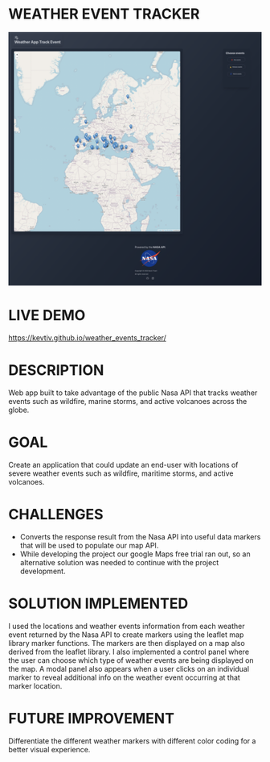 # WEATHER EVENT TRACKER

![website screenshot](https://github.com/KevTiv/weather_events_tracker/blob/master/img_src/img1.svg)

# LIVE DEMO
https://kevtiv.github.io/weather_events_tracker/
# DESCRIPTION
Web app built to take advantage of the public Nasa API that tracks weather events such as wildfire, marine storms, and active volcanoes across the globe.
# GOAL
Create an application that could update an end-user with locations of severe weather events such as wildfire, maritime storms, and active volcanoes.
# CHALLENGES
- Converts the response result from the Nasa API into useful data markers that will be used to populate our map API.
- While developing the project our google Maps free trial ran out, so an alternative solution was needed to continue with the project development.
# SOLUTION IMPLEMENTED
I used the locations and weather events information from each weather event returned by the Nasa API to create markers using the leaflet map 
library marker functions. The markers are then displayed on a map also derived from the leaflet library. I also implemented a control panel where the 
user can choose which type of weather events are being displayed on the map. A modal panel also appears when a user clicks on an individual marker to reveal 
additional info on the weather event occurring at that marker location.
# FUTURE IMPROVEMENT
Differentiate the different weather markers with different color coding for a better visual experience.
